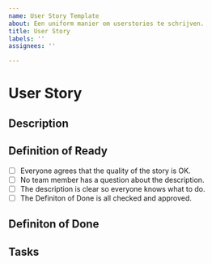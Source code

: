 ```yaml
---
name: User Story Template
about: Een uniform manier om userstories te schrijven.
title: User Story
labels: ''
assignees: ''

---
```


# User Story

## Description

## Definition of Ready
- [ ] Everyone agrees that the quality of the story is OK.
- [ ] No team member has a question about the description.
- [ ] The description is clear so everyone knows what to do.
- [ ] The Definiton of Done is all checked and approved.

## Definiton of Done


## Tasks 

